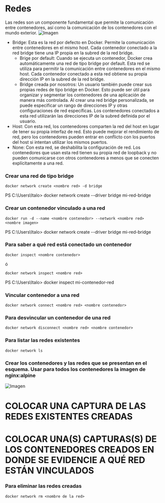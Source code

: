 # Redes
Las redes son un componente fundamental que permite la comunicación entre contenedores, así como la comunicación de los contenedores con el mundo exterior. 
![Imagen](redes.PNG)
- Bridge: Esta es la red por defecto en Docker. Permite la comunicación entre contenedores en el mismo host. Cada contenedor conectado a la red bridge tiene una IP propia en la subred de la red bridge.
    -  Brige por default: Cuando se ejecuta un contenedor, Docker crea automáticamente una red de tipo bridge por default. Esta red se utiliza para permitir la comunicación entre contenedores en el mismo host. Cada contenedor conectado a esta red obtiene su propia dirección IP en la subred de la red bridge.
    - Bridge creada por nosotros: Un usuario también puede crear sus propias redes de tipo bridge en Docker. Esto puede ser útil para organizar y segmentar los contenedores de una aplicación de manera más controlada. Al crear una red bridge personalizada, se puede especificar un rango de direcciones IP y otras configuraciones de red específicas. Los contenedores conectados a esta red utilizarán las direcciones IP de la subred definida por el usuario.
- Host: Con esta red, los contenedores comparten la red del host en lugar de tener su propia interfaz de red. Esto puede mejorar el rendimiento de red, pero los contenedores pueden entrar en conflicto con los puertos del host si intentan utilizar los mismos puertos.
- None: Con esta red, se deshabilita la configuración de red. Los contenedores que usan esta red tienen su propia red de loopback y no pueden comunicarse con otros contenedores a menos que se conecten explícitamente a una red.

### Crear una red de tipo bridge

```
docker network create <nombre red> -d bridge
```
PS C:\Users\Italo> docker network create --driver bridge mi-red-bridge

### Crear un contenedor vinculado a una red

```
docker run -d --name <nombre contenedor> --network <nombre red> <nombre imagen>
```
PS C:\Users\Italo> docker network create --driver bridge mi-red-bridge
### Para saber a qué red está conectado un contenedor

```
docker inspect <nombre contenedor>
```
ó
```
docker network inspect <nombre red> 
```
PS C:\Users\Italo> docker inspect mi-contenedor-red

### Vincular contenedor a una red
```
docker network connect <nombre red> <nombre contenedor>
```

### Para desvincular un contenedor de una red
```
docker network disconnect <nombre red> <nombre contenedor>
```

### Para listar las redes existentes
```
docker network ls
```

### Crear los contenedores y las redes que se presentan en el esquema. Usar para todos los contenedores la imagen de nginx:alpine

![Imagen](esquema-ejercicio-redes.PNG)

# COLOCAR UNA CAPTURA DE LAS REDES EXISTENTES CREADAS

# COLOCAR UNA(S) CAPTURAS(S) DE LOS CONTENEDORES CREADOS EN DONDE SE EVIDENCIE A QUÉ RED ESTÁN VINCULADOS

### Para eliminar las redes creadas
```
docker network rm <nombre de la red>
```

